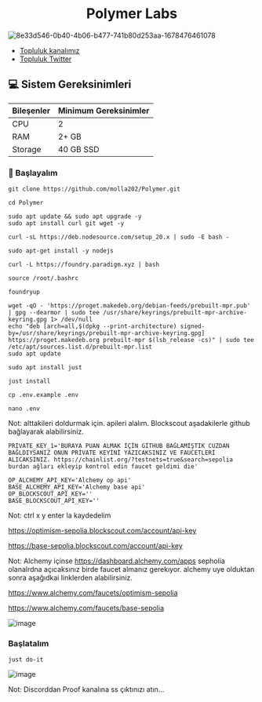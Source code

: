 
<h1 align="center"> Polymer Labs </h1>

![8e33d546-0b40-4b06-b477-741b80d253aa-1678476461078](https://github.com/molla202/Polymer-test1/assets/91562185/9616c55a-0271-4a25-9677-88aa86681ae1)

 * [Topluluk kanalımız](https://t.me/corenodechat)<br>
 * [Topluluk Twitter](https://twitter.com/corenodeHQ)<br>


## 💻 Sistem Gereksinimleri
| Bileşenler | Minimum Gereksinimler | 
| ------------ | ------------ |
| CPU |	2|
| RAM	| 2+ GB |
| Storage	| 40 GB SSD |

### 🚧 Başlayalım

```
git clone https://github.com/molla202/Polymer.git
```
```
cd Polymer
```
```
sudo apt update && sudo apt upgrade -y
sudo apt install curl git wget -y
```
```
curl -sL https://deb.nodesource.com/setup_20.x | sudo -E bash -
```
```
sudo apt-get install -y nodejs
```
```
curl -L https://foundry.paradigm.xyz | bash
```
```
source /root/.bashrc
```
```
foundryup
```
```
wget -qO - 'https://proget.makedeb.org/debian-feeds/prebuilt-mpr.pub' | gpg --dearmor | sudo tee /usr/share/keyrings/prebuilt-mpr-archive-keyring.gpg 1> /dev/null
echo "deb [arch=all,$(dpkg --print-architecture) signed-by=/usr/share/keyrings/prebuilt-mpr-archive-keyring.gpg] https://proget.makedeb.org prebuilt-mpr $(lsb_release -cs)" | sudo tee /etc/apt/sources.list.d/prebuilt-mpr.list
sudo apt update
```
```
sudo apt install just
```
```
just install
```
```
cp .env.example .env
```
```
nano .env
```

Not: alttakileri doldurmak için. apileri alalım. Blockscout aşadakilerle github bağlayarak alabilirsiniz.
```
PRIVATE_KEY_1='BURAYA PUAN ALMAK İÇİN GİTHUB BAĞLAMIŞTIK CÜZDAN BAĞLDIYSANIZ ONUN PRİVATE KEYİNİ YAZICAKSINIZ VE FAUCETLERİ ALICAKSINIZ. https://chainlist.org/?testnets=true&search=sepolia burdan ağları ekleyip kontrol edin faucet geldimi die'

OP_ALCHEMY_API_KEY='Alchemy op api'
BASE_ALCHEMY_API_KEY='Alchemy base api'
OP_BLOCKSCOUT_API_KEY=''
BASE_BLOCKSCOUT_API_KEY=''
```
Not: ctrl x y enter la kaydedelim

https://optimism-sepolia.blockscout.com/account/api-key

https://base-sepolia.blockscout.com/account/api-key

Not: Alchemy içinse https://dashboard.alchemy.com/apps    sepholia olanalrdna açıcaksınız birde faucet almanız gerekıyor. alchemy uye olduktan sonra aşağıdkai linklerden alabilirsiniz.

https://www.alchemy.com/faucets/optimism-sepolia

https://www.alchemy.com/faucets/base-sepolia

![image](https://github.com/molla202/Polymer-test1/assets/91562185/da37accc-a24f-440d-affe-b1260d0f60a8)



### Başlatalım
```
just do-it
```

![image](https://github.com/molla202/Polymer-test1/assets/91562185/4c893d6e-74e9-4620-9f3e-4d15af38d2a3)

Not: Discorddan Proof kanalına ss çıktınızı atın...








